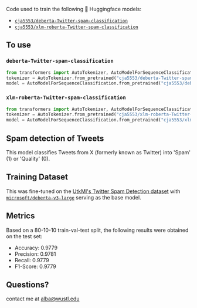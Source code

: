 Code used to train the following 🤗 Huggingface models:
- [`cja5553/deberta-Twitter-spam-classification`](https://huggingface.co/cja5553/deberta-Twitter-spam-classification)
- [`cja5553/xlm-roberta-Twitter-spam-classification`](https://huggingface.co/cja5553/xlm-roberta-Twitter-spam-classification)

## To use

### `deberta-Twitter-spam-classification`

```python
from transformers import AutoTokenizer, AutoModelForSequenceClassification
tokenizer = AutoTokenizer.from_pretrained("cja5553/deberta-Twitter-spam-classification")
model = AutoModelForSequenceClassification.from_pretrained("cja5553/deberta-Twitter-spam-classification")
```

### `xlm-roberta-Twitter-spam-classification`  

```python
from transformers import AutoTokenizer, AutoModelForSequenceClassification
tokenizer = AutoTokenizer.from_pretrained("cja5553/xlm-roberta-Twitter-spam-classification")
model = AutoModelForSequenceClassification.from_pretrained("cja5553/xlm-roberta-Twitter-spam-classification")
```

## Spam detection of Tweets
This model classifies Tweets from X (formerly known as Twitter) into 'Spam' (1) or 'Quality' (0). 

## Training Dataset

This was fine-tuned on the [UtkMl's Twitter Spam Detection dataset](https://www.kaggle.com/c/twitter-spam/overview) with [`microsoft/deberta-v3-large`](https://huggingface.co/microsoft/deberta-v3-large) serving as the base model.


## Metrics

Based on a 80-10-10 train-val-test split, the following results were obtained on the test set:
- Accuracy: 0.9779
- Precision: 0.9781
- Recall: 0.9779
- F1-Score: 0.9779


## Questions?
contact me at alba@wustl.edu

